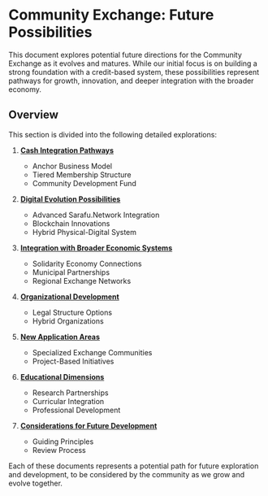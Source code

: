 # Community Exchange: Future Possibilities

This document explores potential future directions for the Community Exchange as it evolves and matures. While our initial focus is on building a strong foundation with a credit-based system, these possibilities represent pathways for growth, innovation, and deeper integration with the broader economy.

## Overview

This section is divided into the following detailed explorations:

1. **[Cash Integration Pathways](G.04-cash_integration_pathways.md)**
   - Anchor Business Model
   - Tiered Membership Structure
   - Community Development Fund

2. **[Digital Evolution Possibilities](G.05-digital_evolution_possibilities.md)**
   - Advanced Sarafu.Network Integration
   - Blockchain Innovations
   - Hybrid Physical-Digital System

3. **[Integration with Broader Economic Systems](G.06-integration_with_broader_economic_systems.md)**
   - Solidarity Economy Connections
   - Municipal Partnerships
   - Regional Exchange Networks

4. **[Organizational Development](G.07-organizational_development.md)**
   - Legal Structure Options
   - Hybrid Organizations

5. **[New Application Areas](G.08-new_application_areas.md)**
   - Specialized Exchange Communities
   - Project-Based Initiatives

6. **[Educational Dimensions](G.09-educational_dimensions.md)**
   - Research Partnerships
   - Curricular Integration
   - Professional Development

7. **[Considerations for Future Development](G.10-considerations_for_future_development.md)**
   - Guiding Principles
   - Review Process

Each of these documents represents a potential path for future exploration and development, to be considered by the community as we grow and evolve together.
